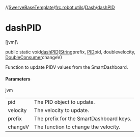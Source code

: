//[SwerveBaseTemplate](../../../index.md)/[frc.robot.utils](../index.md)/[Dash](index.md)/[dashPID](dash-p-i-d.md)

# dashPID

[jvm]\

public static void[dashPID](dash-p-i-d.md)([String](https://docs.oracle.com/javase/8/docs/api/java/lang/String.html)prefix, [PID](../-p-i-d/index.md)pid, doublevelocity, [DoubleConsumer](https://docs.oracle.com/javase/8/docs/api/java/util/function/DoubleConsumer.html)changeV)

Function to update PIDV values from the SmartDashboard.

#### Parameters

jvm

| | |
|---|---|
| pid | The PID object to update. |
| velocity | The velocity to update. |
| prefix | The prefix for the SmartDashboard keys. |
| changeV | The function to change the velocity. |
